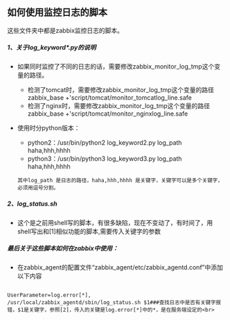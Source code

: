 如何使用监控日志的脚本
---------------
这些文件夹中都是zabbix监控日志的脚本。

##### 1、关于log_keyword*.py的说明<br>
* 如果同时监控了不同的日志的话，需要修改zabbix_monitor_log_tmp这个变量的路径。<br>
    * 检测了tomcat时，需要修改zabbix_monitor_log_tmp这个变量的路径zabbix_base +'script/tomcat/monitor_tomcatlog_line.safe<br>
    * 检测了nginx时，需要修改zabbix_monitor_log_tmp这个变量的路径zabbix_base +'script/tomcat/monitor_nginxlog_line.safe<br>

* 使用时分python版本：<br>
    * python2：/usr/bin/python2 log_keyword2.py log_path haha,hhh,hhhh<br>
    * python3：/usr/bin/python3 log_keyword3.py log_path haha,hhh,hhhh<br>
    
    `其中log_path 是日志的路径，haha,hhh,hhhh 是关键字，关键字可以是多个关键字，必须用逗号分割。`<br>

##### 2、log_status.sh<br>
* 这个是之前用shell写的脚本，有很多缺陷，现在不变动了，有时间了，用shell写出和[1]相似功能的脚本,需要传入关键字的参数

##### 最后关于这些脚本如何在zabbix中使用：<br>
* 在zabbix_agent的配置文件“zabbix_agent/etc/zabbix_agentd.conf”中添加以下内容<br>
```

UserParameter=log.error[*], /usr/local/zabbix_agentd/sbin/log_status.sh $1###查找日志中是否有关键字报错，$1是关键字，参照[2]，传入的关键是log.error[*]中的*，是在服务端设定的<br>

```